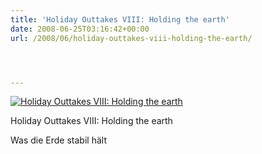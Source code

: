 ```yaml
---
title: 'Holiday Outtakes VIII: Holding the earth'
date: 2008-06-25T03:16:42+00:00
url: /2008/06/holiday-outtakes-viii-holding-the-earth/




---
```

<div class="flickr">
  <a href="http://www.flickr.com/photos/schreibblogade/2610322977/" title="Holiday Outtakes VIII: Holding the earth"><img src="//farm4.static.flickr.com/3214/2610322977_3ff3d0e06a.jpg" alt="Holiday Outtakes VIII: Holding the earth" /></a></p>

  <p>
    Holiday Outtakes <span class="caps">VIII</span>: Holding the earth
  </p>
</div>

Was die Erde stabil hält
